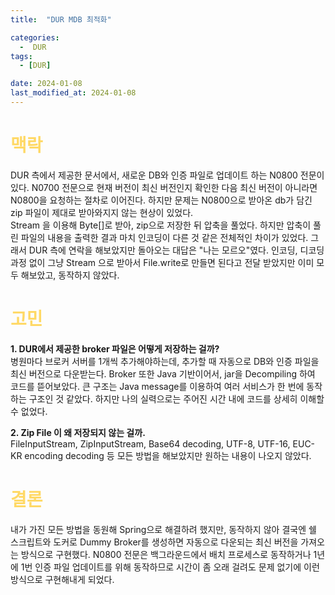 ```yaml
---
title:  "DUR MDB 최적화" 

categories:
  -  DUR
tags:
  - [DUR]

date: 2024-01-08
last_modified_at: 2024-01-08
---
```

# <span style="color:#ffd966">맥락</span>
DUR 측에서 제공한 문서에서, 새로운 DB와 인증 파일로 업데이트 하는 N0800 전문이 있다. N0700 전문으로 현재 버전이 최신 버전인지 확인한 다음 최신 버전이 아니라면 N0800을 요청하는 절차로 이어진다. 하지만 문제는 N0800으로 받아온 db가 담긴 zip 파일이 제대로 받아와지지 않는 현상이 있었다.  
Stream 을 이용해 Byte[]로 받아, zip으로 저장한 뒤 압축을 풀었다. 하지만 압축이 풀린 파일의 내용을 출력한 결과 마치 인코딩이 다른 것 같은 전체적인 차이가 있었다. 그래서 DUR 측에 연락을 해보았지만 돌아오는 대답은 "나는 모르오"였다. 인코딩, 디코딩 과정 없이 그냥 Stream 으로 받아서 File.write로 만들면 된다고 전달 받았지만 이미 모두 해보았고, 동작하지 않았다. 

# <span style="color:#ffd966">고민</span>
**1. DUR에서 제공한 broker 파일은 어떻게 저장하는 걸까?**  
  병원마다 브로커 서버를 1개씩 추가해야하는데, 추가할 때 자동으로 DB와 인증 파일을 최신 버전으로 다운받는다. Broker 또한 Java 기반이어서, jar을 Decompiling 하여 코드를 뜯어보았다. 큰 구조는 Java message를 이용하여 여러 서비스가 한 번에 동작하는 구조인 것 같았다. 하지만 나의 실력으로는 주어진 시간 내에 코드를 상세히 이해할 수 없었다.  

**2. Zip File 이 왜 저장되지 않는 걸까.**  
  FileInputStream, ZipInputStream, Base64 decoding, UTF-8, UTF-16, EUC-KR encoding decoding 등 모든 방법을 해보았지만 원하는 내용이 나오지 않았다. 

# <span style="color:#ffd966">결론</span>
내가 가진 모든 방법을 동원해 Spring으로 해결하려 했지만, 동작하지 않아 결국엔 쉘 스크립트와 도커로 Dummy Broker를 생성하면 자동으로 다운되는 최신 버전을 가져오는 방식으로 구현했다. N0800 전문은 백그라운드에서 배치 프로세스로 동작하거나 1년에 1번 인증 파일 업데이트를 위해 동작하므로 시간이 좀 오래 걸려도 문제 없기에 이런 방식으로 구현해내게 되었다.